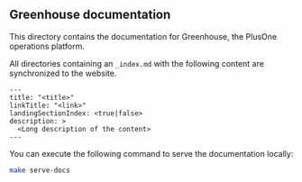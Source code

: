 ## Greenhouse documentation

This directory contains the documentation for Greenhouse, the PlusOne operations platform.

All directories containing an `_index.md` with the following content are synchronized to the website.

```
---
title: "<title>"
linkTitle: "<link>"
landingSectionIndex: <true|false>
description: >
  <Long description of the content>
---
```

You can execute the following command to serve the documentation locally:

```bash
make serve-docs
```
